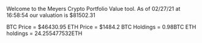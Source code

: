 Welcome to the Meyers Crypto Portfolio Value tool. 
As of 02/27/21 at 16:58:54 our valuation is $81502.31 

BTC Price = $46430.95
 ETH Price = $1484.2
BTC Holdings = 0.98BTC
 ETH holdings = 24.255477532ETH 
